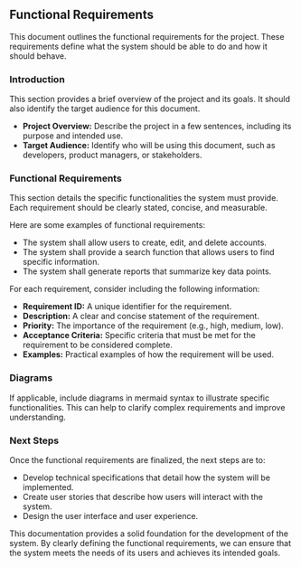 ## Functional Requirements

This document outlines the functional requirements for the project. These requirements define what the system should be able to do and how it should behave.

### Introduction

This section provides a brief overview of the project and its goals. It should also identify the target audience for this document.

* **Project Overview:** Describe the project in a few sentences, including its purpose and intended use.
* **Target Audience:** Identify who will be using this document, such as developers, product managers, or stakeholders.

### Functional Requirements

This section details the specific functionalities the system must provide. Each requirement should be clearly stated, concise, and measurable. 

Here are some examples of functional requirements:

* The system shall allow users to create, edit, and delete accounts.
* The system shall provide a search function that allows users to find specific information.
* The system shall generate reports that summarize key data points.

For each requirement, consider including the following information:

* **Requirement ID:** A unique identifier for the requirement.
* **Description:** A clear and concise statement of the requirement.
* **Priority:** The importance of the requirement (e.g., high, medium, low).
* **Acceptance Criteria:** Specific criteria that must be met for the requirement to be considered complete.
* **Examples:** Practical examples of how the requirement will be used.

### Diagrams

If applicable, include diagrams in mermaid syntax to illustrate specific functionalities. This can help to clarify complex requirements and improve understanding.

### Next Steps

Once the functional requirements are finalized, the next steps are to:

* Develop technical specifications that detail how the system will be implemented.
* Create user stories that describe how users will interact with the system.
* Design the user interface and user experience.

This documentation provides a solid foundation for the development of the system. By clearly defining the functional requirements, we can ensure that the system meets the needs of its users and achieves its intended goals.